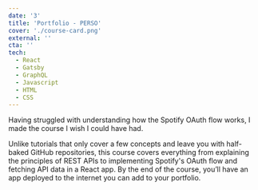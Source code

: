 ```yaml
---
date: '3'
title: 'Portfolio - PERSO'
cover: './course-card.png'
external: ''
cta: ''
tech:
  - React
  - Gatsby
  - GraphQL
  - Javascript
  - HTML
  - CSS
---
```


Having struggled with understanding how the Spotify OAuth flow works, I made the course I wish I could have had.

Unlike tutorials that only cover a few concepts and leave you with half-baked GitHub repositories, this course covers everything from explaining the principles of REST APIs to implementing Spotify's OAuth flow and fetching API data in a React app. By the end of the course, you’ll have an app deployed to the internet you can add to your portfolio.

